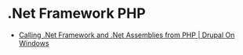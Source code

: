 # .Net Framework PHP

- [Calling .Net Framework and .Net Assemblies from PHP | Drupal On Windows](https://www.drupalonwindows.com/en/blog/calling-net-framework-and-net-assemblies-php)
